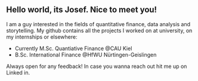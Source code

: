 ## Hello world, its Josef. Nice to meet you!

I am a guy interested in the fields of quantitative finance, data analysis and storytelling.
My github contains all the projects I worked on at university, on my internships or elsewhere:

- Currently M.Sc. Quantiative Finance @CAU Kiel
- B.Sc. International Finance @HfWU Nürtingen-Geislingen

Always open for any feedback! In case you wanna reach out hit me up on Linked in.
